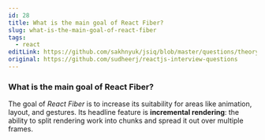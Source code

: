 ```yaml
---
id: 28
title: What is the main goal of React Fiber?
slug: what-is-the-main-goal-of-react-fiber
tags:
  - react
editLink: https://github.com/sakhnyuk/jsiq/blob/master/questions/theory/react/28.md
original: https://github.com/sudheerj/reactjs-interview-questions
---
```


### What is the main goal of React Fiber?

The goal of _React Fiber_ is to increase its suitability for areas like animation, layout, and gestures. Its headline feature is **incremental rendering**: the ability to split rendering work into chunks and spread it out over multiple frames.